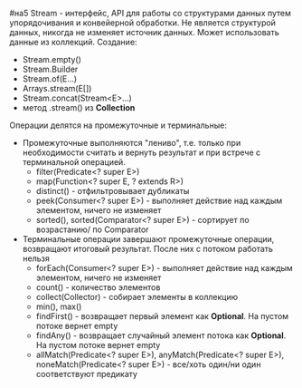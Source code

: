 #на5
Stream - интерфейс, API для работы со структурами данных путем упорядочивания и конвейерной обработки. Не является структурой данных, никогда не изменяет источник данных.
Может использовать данные из коллекций.
Создание:
* Stream.empty()
* Stream.Builder
* Stream.of(E...)
* Arrays.stream(E\[])
* Stream.concat(Stream\<E>...)
* метод .stream() из **Collection**

Операции делятся на промежуточные и терминальные:
* Промежуточные выполняются "лениво", т.е. только при необходимости считать и вернуть результат и при встрече с терминальной операцией.
	* filter(Predicate\<? super E>)
	* map(Function\<? super E, ? extends R>)
	* distinct() - отфильтровывает дубликаты
	* peek(Consumer\<? super E>) - выполняет действие над каждым элементом, ничего не изменяет
	* sorted(), sorted(Comparator\<? super E>) - сортирует по возрастанию/ по Comparator
* Терминальные операции завершают промежуточные операции, возвращают итоговый результат. После них с потоком работать нельзя
	* forEach(Consumer\<? super E>) - выполняет действие над каждым элементом, ничего не изменяет
	* count() - количество элементов
	* collect(Collector) - собирает элементы в коллекцию
	* min(), max()
	* findFirst() - возвращает первый элемент как **Optional**. На пустом потоке вернет empty
	* findAny() - возвращает случайный элемент потока как **Optional**. На пустом потоке вернет empty
	* allMatch(Predicate\<? super E>), anyMatch(Predicate\<? super E>), noneMatch(Predicate\<? super E>) - все/хоть один/ни один соответствуют предикату
